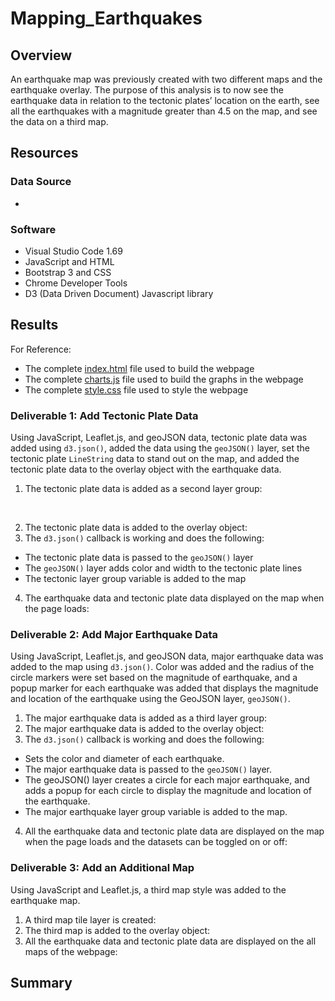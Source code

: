 # Mapping_Earthquakes

## Overview 
An earthquake map was previously created with two different maps and the earthquake overlay. The purpose of this analysis is to now see the earthquake data in relation to the tectonic plates’ location on the earth, see all the earthquakes with a magnitude greater than 4.5 on the map, and see the data on a third map.

## Resources
### Data Source 
- 

### Software
- Visual Studio Code 1.69
- JavaScript and HTML
- Bootstrap 3 and CSS
- Chrome Developer Tools
- D3 (Data Driven Document) Javascript library

## Results
For Reference: 
- The complete [index.html]() file used to build the webpage
- The complete [charts.js]() file used to build the graphs in the webpage
- The complete [style.css]() file used to style the webpage

### Deliverable 1: Add Tectonic Plate Data
Using JavaScript, Leaflet.js, and geoJSON data, tectonic plate data was added using ```d3.json()```, added the data using the ```geoJSON()``` layer, set the tectonic plate ```LineString``` data to stand out on the map, and added the tectonic plate data to the overlay object with the earthquake data.

1. The tectonic plate data is added as a second layer group:
<br /> 

2. The tectonic plate data is added to the overlay object: 
3. The ```d3.json()``` callback is working and does the following: 
  - The tectonic plate data is passed to the ```geoJSON()``` layer
  - The ```geoJSON()``` layer adds color and width to the tectonic plate lines
  - The tectonic layer group variable is added to the map
4. The earthquake data and tectonic plate data displayed on the map when the page loads:


### Deliverable 2: Add Major Earthquake Data
Using JavaScript, Leaflet.js, and geoJSON data, major earthquake data was added to the map using ```d3.json()```. Color was added and the radius of the circle markers were set based on the magnitude of earthquake, and a popup marker for each earthquake was added that displays the magnitude and location of the earthquake using the GeoJSON layer, ```geoJSON()```.

1. The major earthquake data is added as a third layer group:
2. The major earthquake data is added to the overlay object:
3. The ```d3.json()``` callback is working and does the following:
  - Sets the color and diameter of each earthquake.
  - The major earthquake data is passed to the ```geoJSON()``` layer. 
  - The geoJSON() layer creates a circle for each major earthquake, and adds a popup for each circle to display the magnitude and location of the earthquake.
  - The major earthquake layer group variable is added to the map.
4. All the earthquake data and tectonic plate data are displayed on the map when the page loads and the datasets can be toggled on or off:

### Deliverable 3: Add an Additional Map 
Using JavaScript and Leaflet.js, a third map style was added to the earthquake map.

1. A third map tile layer is created:
2. The third map is added to the overlay object:
3. All the earthquake data and tectonic plate data are displayed on the all maps of the webpage:

## Summary
